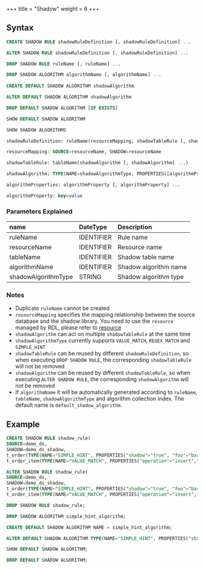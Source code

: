 +++
title = "Shadow"
weight = 6
+++

## Syntax

```sql
CREATE SHADOW RULE shadowRuleDefinition [, shadowRuleDefinition] ... 

ALTER SHADOW RULE shadowRuleDefinition [, shadowRuleDefinition] ... 

DROP SHADOW RULE ruleName [, ruleName] ...

DROP SHADOW ALGORITHM algorithmName [, algorithmName] ...
    
CREATE DEFAULT SHADOW ALGORITHM shadowAlgorithm

ALTER DEFAULT SHADOW ALGORITHM shadowAlgorithm

DROP DEFAULT SHADOW ALGORITHM [IF EXISTS]

SHOW DEFAULT SHADOW ALGORITHM

SHOW SHADOW ALGORITHMS

shadowRuleDefinition: ruleName(resourceMapping, shadowTableRule [, shadowTableRule] ...)

resourceMapping: SOURCE=resourceName, SHADOW=resourceName

shadowTableRule: tableName(shadowAlgorithm [, shadowAlgorithm] ...)

shadowAlgorithm: TYPE(NAME=shadowAlgorithmType, PROPERTIES([algorithmProperties] ...))

algorithmProperties: algorithmProperty [, algorithmProperty] ... 

algorithmProperty: key=value
```

### Parameters Explained
| name                | DateType   | Description           |
|:--------------------|:-----------|:----------------------|
| ruleName            | IDENTIFIER | Rule name             |
| resourceName        | IDENTIFIER | Resource name         |
| tableName           | IDENTIFIER | Shadow table name     |
| algorithmName       | IDENTIFIER | Shadow algorithm name |
| shadowAlgorithmType | STRING     | Shadow algorithm type | 

### Notes

- Duplicate `ruleName` cannot be created
- `resourceMapping` specifies the mapping relationship between the source database and the shadow library. You need to use the `resource` managed by RDL, please refer to [resource](/en/user-manual/shardingsphere-proxy/distsql/syntax/rdl/resource-definition/)
- `shadowAlgorithm` can act on multiple `shadowTableRule` at the same time
- `shadowAlgorithmType` currently supports `VALUE_MATCH`, `REGEX_MATCH` and `SIMPLE_HINT`
- `shadowTableRule` can be reused by different `shadowRuleDefinition`, so when executing `DROP SHADOW RULE`, the corresponding `shadowTableRule` will not be removed
- `shadowAlgorithm` can be reused by different `shadowTableRule`, so when executing `ALTER SHADOW RULE`, the corresponding `shadowAlgorithm` will not be removed
- If `algorithmName` it will be automatically generated according to `ruleName`, `tableName`, `shadowAlgorithmType` and algorithm collection index. The default name is `default_shadow_algorithm`.


## Example

```sql
CREATE SHADOW RULE shadow_rule(
SOURCE=demo_ds,
SHADOW=demo_ds_shadow,
t_order(TYPE(NAME="SIMPLE_HINT", PROPERTIES("shadow"="true", "foo"="bar")),TYPE(NAME="REGEX_MATCH", PROPERTIES("operation"="insert","column"="user_id", "regex"='[1]'))), 
t_order_item(TYPE(NAME="VALUE_MATCH", PROPERTIES("operation"="insert","column"="user_id", "value"='1'))));

ALTER SHADOW RULE shadow_rule(
SOURCE=demo_ds,
SHADOW=demo_ds_shadow,
t_order(TYPE(NAME="SIMPLE_HINT", PROPERTIES("shadow"="true", "foo"="bar")),TYPE(NAME="REGEX_MATCH", PROPERTIES("operation"="insert","column"="user_id", "regex"='[1]'))), 
t_order_item(TYPE(NAME="VALUE_MATCH", PROPERTIES("operation"="insert","column"="user_id", "value"='1'))));

DROP SHADOW RULE shadow_rule;

DROP SHADOW ALGORITHM simple_hint_algorithm;

CREATE DEFAULT SHADOW ALGORITHM NAME = simple_hint_algorithm;

ALTER DEFAULT SHADOW ALGORITHM TYPE(NAME="SIMPLE_HINT", PROPERTIES("shadow"="false", "foo"="bar");

SHOW DEFAULT SHADOW ALGORITHM;

DROP DEFAULT SHADOW ALGORITHM;
```

